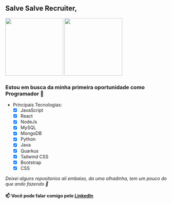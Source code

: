 ## Salve Salve Recruiter,

<div>
  <a href="https://github.com/IsaacMagno"></a>
  <img height="180em" src="https://github-readme-stats.vercel.app/api/top-langs/?username=IsaacMagno&layout=compact&langs_count=10&theme=github_dark"/>
  <img height="180em" src="https://github-readme-stats.vercel.app/api?username=IsaacMagno&show_icons=true&theme=github_dark&include_all_commits=true&count_private=true" />
</div>
  
### Estou em busca da minha primeira oportunidade como Programador :floppy_disk:
- Principais Tecnologias:
    - [x] JavaScript
    - [x] React
    - [x] NodeJs
    - [x] MySQL
    - [x] MongoDB
    - [x] Python
    - [x] Java
    - [x] Quarkus
    - [x] Tailwind CSS
    - [x] Bootstrap
    - [x] CSS  
    
*Deixei alguns repositorios ali embaixo, da uma olhadinha, tem um pouco do que ando fazendo :monocle_face:*

#### 📫 Você pode falar comigo pelo <a href="https://www.linkedin.com/in/isaacmagno/">LinkedIn</a>
